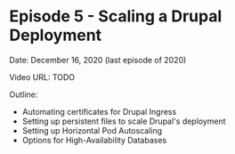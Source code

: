 # Episode 5 - Scaling a Drupal Deployment

Date: December 16, 2020 (last episode of 2020)

Video URL: TODO

Outline:

  - Automating certificates for Drupal Ingress
  - Setting up persistent files to scale Drupal's deployment
  - Setting up Horizontal Pod Autoscaling
  - Options for High-Availability Databases
